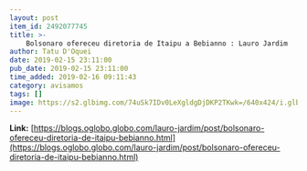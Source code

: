 ```yaml
---
layout: post
item_id: 2492077745
title: >-
    Bolsonaro ofereceu diretoria de Itaipu a Bebianno : Lauro Jardim
author: Tatu D'Oquei
date: 2019-02-15 23:11:00
pub_date: 2019-02-15 23:11:00
time_added: 2019-02-16 09:11:43
category: avisamos
tags: []
image: https://s2.glbimg.com/74uSk7IDv0LeXgldgDjDKP2TKwk=/640x424/i.glbimg.com/og/ig/infoglobo1/f/original/2019/02/15/79318875_brazils_right-wing_presidential_candidate_for_the_social_liberal_party_psl_jair_bolson.jpg
---
```


**Link:** [https://blogs.oglobo.globo.com/lauro-jardim/post/bolsonaro-ofereceu-diretoria-de-itaipu-bebianno.html](https://blogs.oglobo.globo.com/lauro-jardim/post/bolsonaro-ofereceu-diretoria-de-itaipu-bebianno.html)

